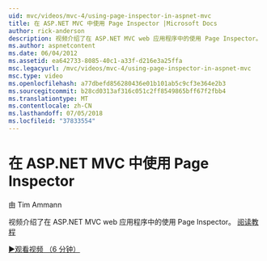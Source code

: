 ```yaml
---
uid: mvc/videos/mvc-4/using-page-inspector-in-aspnet-mvc
title: 在 ASP.NET MVC 中使用 Page Inspector |Microsoft Docs
author: rick-anderson
description: 视频介绍了在 ASP.NET MVC web 应用程序中的使用 Page Inspector。 阅读教程
ms.author: aspnetcontent
ms.date: 06/04/2012
ms.assetid: ea642733-8085-40c1-a33f-d216e3a25ffa
msc.legacyurl: /mvc/videos/mvc-4/using-page-inspector-in-aspnet-mvc
msc.type: video
ms.openlocfilehash: a77dbefd856280436e01b101ab5c9cf3e364e2b3
ms.sourcegitcommit: b28cd0313af316c051c2ff8549865bff67f2fbb4
ms.translationtype: MT
ms.contentlocale: zh-CN
ms.lasthandoff: 07/05/2018
ms.locfileid: "37833554"
---
```

<a name="using-page-inspector-in-aspnet-mvc"></a>在 ASP.NET MVC 中使用 Page Inspector
====================
由 Tim Ammann

视频介绍了在 ASP.NET MVC web 应用程序中的使用 Page Inspector。 [阅读教程](../../overview/views/using-page-inspector-in-aspnet-mvc.md)

[&#9654;观看视频 （6 分钟）](https://channel9.msdn.com/Blogs/ASP-NET-Site-Videos/using-page-inspector-in-aspnet-mvc)
